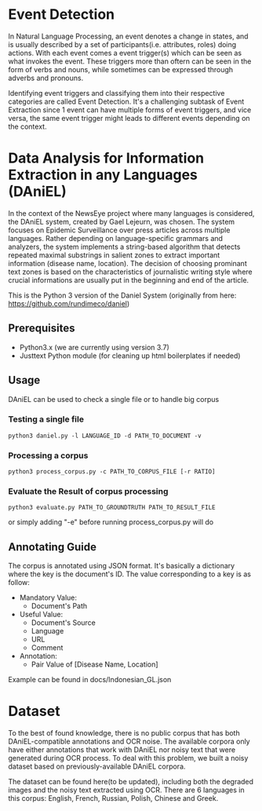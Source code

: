 # Event Detection

In Natural Language Processing, an event denotes a change in states, and is usually described by a set of participants(i.e. attributes, roles) doing actions. With each event comes a event trigger(s) which can be seen as what invokes the event. These triggers more than oftern can be seen in the form of verbs and nouns, while sometimes can be expressed through adverbs and pronouns. 

Identifying event triggers and classifying them into their respective categories are called Event Detection. It's a challenging subtask of Event Extraction since 1 event can have multiple forms of event triggers, and vice versa, the same event trigger might leads to different events depending on the context.

# Data Analysis for Information Extraction in any Languages (DAniEL)

In the context of the NewsEye project where many languages is considered, the DAniEL system, created by Gael Lejeurn, was chosen. The system focuses on Epidemic Surveillance over press articles across multiple languages. Rather depending on language-specific grammars and analyzers, the system implements a string-based algorithm that detects repeated maximal substrings in salient zones to extract important information (disease name, location). The decision of choosing prominant text zones is based on the characteristics of journalistic writing style where crucial informations are usually put in the beginning and end of the article.

This is the Python 3 version of the Daniel System (originally from here: https://github.com/rundimeco/daniel)

## Prerequisites

* Python3.x (we are currently using version 3.7)
* Justtext Python module (for cleaning up html boilerplates if needed)

## Usage

DAniEL can be used to check a single file or to handle big corpus

### Testing a single file

    python3 daniel.py -l LANGUAGE_ID -d PATH_TO_DOCUMENT -v

### Processing a corpus

    python3 process_corpus.py -c PATH_TO_CORPUS_FILE [-r RATIO] 

### Evaluate the Result of corpus processing

    python3 evaluate.py PATH_TO_GROUNDTRUTH PATH_TO_RESULT_FILE

or simply adding "-e" before running process_corpus.py will do

## Annotating Guide

The corpus is annotated using JSON format. It's basically a dictionary where the key is the document's ID. The value corresponding to a key is as follow:
- Mandatory Value:
    * Document's Path
- Useful Value:
    * Document's Source
    * Language
    * URL
    * Comment
- Annotation:
    * Pair Value of [Disease Name, Location]

Example can be found in docs/Indonesian_GL.json

# Dataset

To the best of found knowledge, there is no public corpus that has both DAniEL-compatible annotations and OCR noise. The available corpora only have either annotations that work with DAniEL nor noisy text that were generated during OCR process. To deal with this problem, we built a noisy dataset based on previously-available DAniEL corpora.

The dataset can be found here(to be updated), including both the degraded images and the noisy text extracted using OCR. There are 6 languages in this corpus: English, French, Russian, Polish, Chinese and Greek.
